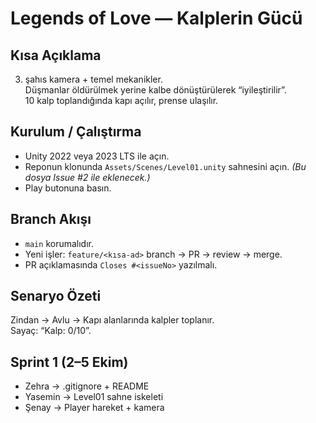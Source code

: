 # Legends of Love — Kalplerin Gücü

## Kısa Açıklama
3. şahıs kamera + temel mekanikler.  
Düşmanlar öldürülmek yerine kalbe dönüştürülerek “iyileştirilir”.  
10 kalp toplandığında kapı açılır, prense ulaşılır.

## Kurulum / Çalıştırma
- Unity 2022 veya 2023 LTS ile açın.
- Reponun klonunda `Assets/Scenes/Level01.unity` sahnesini açın. *(Bu dosya Issue #2 ile eklenecek.)*
- Play butonuna basın.

## Branch Akışı
- `main` korumalıdır.
- Yeni işler: `feature/<kısa-ad>` branch → PR → review → merge.
- PR açıklamasında `Closes #<issueNo>` yazılmalı.

## Senaryo Özeti
Zindan → Avlu → Kapı alanlarında kalpler toplanır.  
Sayaç: “Kalp: 0/10”.

## Sprint 1 (2–5 Ekim)
- Zehra → .gitignore + README  
- Yasemin → Level01 sahne iskeleti  
- Şenay → Player hareket + kamera

